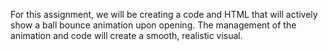For this assignment, we will be creating a code and HTML that will actively show a ball bounce animation upon opening. The management of the animation and code will create a smooth, realistic visual. 